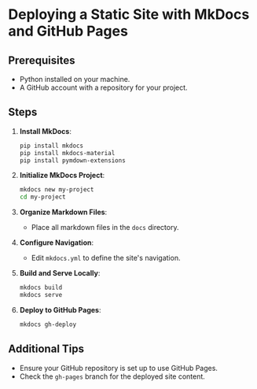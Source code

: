 # Deploying a Static Site with MkDocs and GitHub Pages

## Prerequisites

- Python installed on your machine.
- A GitHub account with a repository for your project.

## Steps

1. **Install MkDocs**:
   ```bash
   pip install mkdocs
   pip install mkdocs-material
   pip install pymdown-extensions

   ```

2. **Initialize MkDocs Project**:
   ```bash
   mkdocs new my-project
   cd my-project
   ```

3. **Organize Markdown Files**:
   - Place all markdown files in the `docs` directory.

4. **Configure Navigation**:
   - Edit `mkdocs.yml` to define the site's navigation.

5. **Build and Serve Locally**:
   ```bash
   mkdocs build
   mkdocs serve
   ```

6. **Deploy to GitHub Pages**:
   ```bash
   mkdocs gh-deploy
   ```

## Additional Tips

- Ensure your GitHub repository is set up to use GitHub Pages.
- Check the `gh-pages` branch for the deployed site content.
